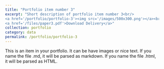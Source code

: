 ```yaml
---
title: "Portfolio item number 3"
excerpt: "Short description of portfolio item number 3<br/>
<a href='/portfolio/portfolio-3'><img src='/images/500x300.png'></a><br/>
<a href='/files/paper3.pdf'>Download Delivery</a>"
collection: portfolio
category: data
permalink: /portfolio/portfolio-3
---
```


This is an item in your portfolio. It can be have images or nice text. If you name the file .md, it will be parsed as markdown. If you name the file .html, it will be parsed as HTML. 
